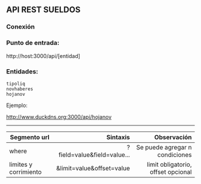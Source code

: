 ## API REST SUELDOS ##
### Conexión

### Punto de entrada:
http://host:3000/api/[entidad]

### Entidades:

    tipoliq 
    novhaberes 
    hojanov


Ejemplo:

http://www.duckdns.org:3000/api/hojanov

---

| Segmento url |Sintaxis|Observación|
| --- |---:| ---:|
| where |?field=value&field=value...| Se puede agregar n condiciones|
| limites y corrimiento |&limit=value&offset=value | limit obligatorio, offset opcional |
